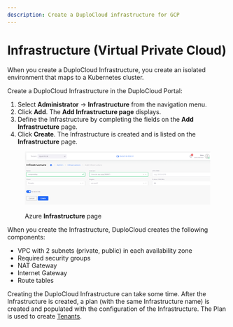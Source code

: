 ```yaml
---
description: Create a DuploCloud infrastructure for GCP
---
```


# Infrastructure (Virtual Private Cloud)

When you create a DuploCloud Infrastructure, you create an isolated environment that maps to a Kubernetes cluster.&#x20;

Create a DuploCloud Infrastructure in the DuploCloud Portal:

1. Select **Administrator** -> **Infrastructure** from the navigation menu.&#x20;
2. Click **Add**. The **Add Infrastructure page** displays.
3. Define the Infrastructure by completing the fields on the **Add Infrastructure** page.&#x20;
4. Click **Create**. The Infrastructure is created and is listed on the **Infrastructure** page.

<figure><img src="../../.gitbook/assets/GCP_Add_Infra_GKE_Enable (1).png" alt=""><figcaption><p>Azure <strong>Infrastructure</strong> page</p></figcaption></figure>

When you create the Infrastructure, DuploCloud creates the following components:

* VPC with 2 subnets (private, public) in each availability zone
* Required security groups
* NAT Gateway
* Internet Gateway
* Route tables

Creating the DuploCloud Infrastructure can take some time. After the Infrastructure is created, a plan (with the same Infrastructure name) is created and populated with the configuration of the Infrastructure. The Plan is used to create [Tenants](../../aws/use-cases/tenant-environment/).
